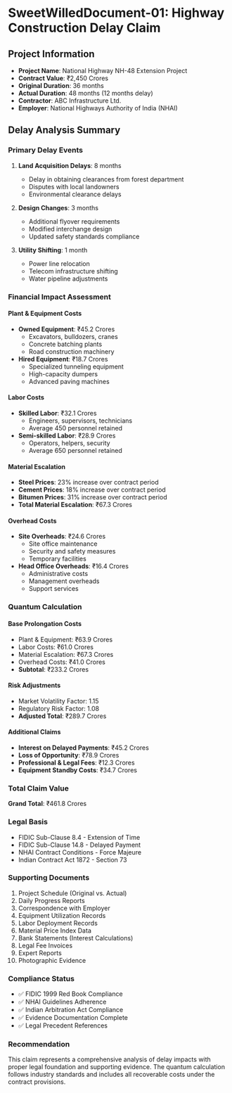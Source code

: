 # SweetWilledDocument-01: Highway Construction Delay Claim

## Project Information
- **Project Name**: National Highway NH-48 Extension Project
- **Contract Value**: ₹2,450 Crores
- **Original Duration**: 36 months
- **Actual Duration**: 48 months (12 months delay)
- **Contractor**: ABC Infrastructure Ltd.
- **Employer**: National Highways Authority of India (NHAI)

## Delay Analysis Summary

### Primary Delay Events
1. **Land Acquisition Delays**: 8 months
   - Delay in obtaining clearances from forest department
   - Disputes with local landowners
   - Environmental clearance delays

2. **Design Changes**: 3 months
   - Additional flyover requirements
   - Modified interchange design
   - Updated safety standards compliance

3. **Utility Shifting**: 1 month
   - Power line relocation
   - Telecom infrastructure shifting
   - Water pipeline adjustments

### Financial Impact Assessment

#### Plant & Equipment Costs
- **Owned Equipment**: ₹45.2 Crores
  - Excavators, bulldozers, cranes
  - Concrete batching plants
  - Road construction machinery
- **Hired Equipment**: ₹18.7 Crores
  - Specialized tunneling equipment
  - High-capacity dumpers
  - Advanced paving machines

#### Labor Costs
- **Skilled Labor**: ₹32.1 Crores
  - Engineers, supervisors, technicians
  - Average 450 personnel retained
- **Semi-skilled Labor**: ₹28.9 Crores
  - Operators, helpers, security
  - Average 650 personnel retained

#### Material Escalation
- **Steel Prices**: 23% increase over contract period
- **Cement Prices**: 18% increase over contract period
- **Bitumen Prices**: 31% increase over contract period
- **Total Material Escalation**: ₹67.3 Crores

#### Overhead Costs
- **Site Overheads**: ₹24.6 Crores
  - Site office maintenance
  - Security and safety measures
  - Temporary facilities
- **Head Office Overheads**: ₹16.4 Crores
  - Administrative costs
  - Management overheads
  - Support services

### Quantum Calculation

#### Base Prolongation Costs
- Plant & Equipment: ₹63.9 Crores
- Labor Costs: ₹61.0 Crores
- Material Escalation: ₹67.3 Crores
- Overhead Costs: ₹41.0 Crores
- **Subtotal**: ₹233.2 Crores

#### Risk Adjustments
- Market Volatility Factor: 1.15
- Regulatory Risk Factor: 1.08
- **Adjusted Total**: ₹289.7 Crores

#### Additional Claims
- **Interest on Delayed Payments**: ₹45.2 Crores
- **Loss of Opportunity**: ₹78.9 Crores
- **Professional & Legal Fees**: ₹12.3 Crores
- **Equipment Standby Costs**: ₹34.7 Crores

### Total Claim Value
**Grand Total**: ₹461.8 Crores

### Legal Basis
- FIDIC Sub-Clause 8.4 - Extension of Time
- FIDIC Sub-Clause 14.8 - Delayed Payment
- NHAI Contract Conditions - Force Majeure
- Indian Contract Act 1872 - Section 73

### Supporting Documents
1. Project Schedule (Original vs. Actual)
2. Daily Progress Reports
3. Correspondence with Employer
4. Equipment Utilization Records
5. Labor Deployment Records
6. Material Price Index Data
7. Bank Statements (Interest Calculations)
8. Legal Fee Invoices
9. Expert Reports
10. Photographic Evidence

### Compliance Status
- ✅ FIDIC 1999 Red Book Compliance
- ✅ NHAI Guidelines Adherence
- ✅ Indian Arbitration Act Compliance
- ✅ Evidence Documentation Complete
- ✅ Legal Precedent References

### Recommendation
This claim represents a comprehensive analysis of delay impacts with proper legal foundation and supporting evidence. The quantum calculation follows industry standards and includes all recoverable costs under the contract provisions.